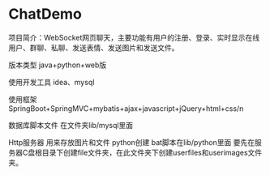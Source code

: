 # ChatDemo
项目简介：WebSocket网页聊天，主要功能有用户的注册、登录、实时显示在线用户、群聊、私聊、发送表情、发送图片和发送文件。

版本类型 java+python+web版

使用开发工具 idea、mysql

使用框架 SpringBoot+SpringMVC+mybatis+ajax+javascript+jQuery+html+css/n

数据库脚本文件 在文件夹lib/mysql里面

Http服务器 用来存放图片和文件 python创建 bat脚本在lib/python里面 要先在服务器C盘根目录下创建file文件夹，在此文件夹下创建userfiles和userimages文件夹。
